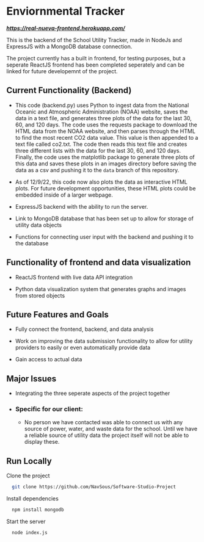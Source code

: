 
# Enviornmental Tracker

***https://real-nueva-frontend.herokuapp.com/***

This is the backend of the School Utility Tracker, made in NodeJs and ExpressJS with a MongoDB database connection.

The project currently has a built in frontend, for testing purposes, but a seperate ReactJS frontend has been completed seperately and can be linked for future developemnt of the project.





## Current Functionality (Backend)

- This code (backend.py) uses Python to ingest data from the National Oceanic and Atmospheric Administration (NOAA) website, saves the data in a text file, and generates three plots of the data for the last 30, 60, and 120 days. The code uses the requests package to download the HTML data from the NOAA website, and then parses through the HTML to find the most recent CO2 data value. This value is then appended to a text file called co2.txt. The code then reads this text file and creates three different lists with the data for the last 30, 60, and 120 days. Finally, the code uses the matplotlib package to generate three plots of this data and saves these plots in an images directory before saving the data as a csv and pushing it to the ```data``` branch of this repository.
- As of 12/9/22, this code now also plots the data as interactive HTML plots. For future development opportunities, these HTML plots could be embedded inside of a larger webpage.

- ExpressJS backend with the ability to run the server.

- Link to MongoDB database that has been set up to allow for storage of utility data objects

- Functions for connecting user input with the backend and pushing it to the database

## Functionality of frontend and data visualization

- ReactJS frontend with live data API integration

- Python data visualization system that generates graphs and images from stored objects

## Future Features and Goals

- Fully connect the frontend, backend, and data analysis

- Work on improving the data submission functionality to allow for utility providers to easily or even automatically provide data

- Gain access to actual data

## Major Issues

- Integrating the three seperate aspects of the project together

- ### Specific for our client: 

    - No person we have contacted was able to connect us with any source of power, water, and waste data for the school. Until we have a reliable source of utility data the project itself will not be able to display these. 

## Run Locally

Clone the project

```bash
  git clone https://github.com/NavSous/Software-Studio-Project
```

Install dependencies

```bash
  npm install mongodb
```

Start the server

```bash
  node index.js
```

